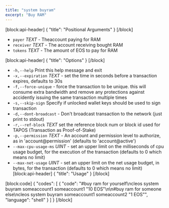 ```yaml
---
title: "system buyram"
excerpt: "Buy RAM"
---
```

[block:api-header]
{
  "title": "Positional Arguments"
}
[/block]
- `payer` _TEXT_  - Theaccount paying for RAM
- `receiver` _TEXT_ - The account receiving bought RAM
- `tokens` _TEXT_ - The amount of EOS to pay for RAM

[block:api-header]
{
  "title": "Options"
}
[/block]
- `-h,--help` Print this help message and exit
- `-x,--expiration` _TEXT_ - set the time in seconds before a transaction expires, defaults to 30s
- `-f,--force-unique` - force the transaction to be unique. this will consume extra bandwidth and remove any protections against accidently issuing the same transaction multiple times
- `-s,--skip-sign` Specify if unlocked wallet keys should be used to sign transaction
- `-d,--dont-broadcast` - Don't broadcast transaction to the network (just print to stdout)
- `-r,--ref-block` _TEXT_         set the reference block num or block id used for TAPOS (Transaction as Proof-of-Stake)
- `-p,--permission`  _TEXT_ - An account and permission level to authorize, as in 'account@permission' (defaults to 'account@active')
- `--max-cpu-usage-ms` _UINT_ - set an upper limit on the milliseconds of cpu usage budget, for the execution of the transaction (defaults to 0 which means no limit)
- `--max-net-usage` _UINT_ - set an upper limit on the net usage budget, in bytes, for the transaction (defaults to 0 which means no limit)
[block:api-header]
{
  "title": "Usage"
}
[/block]

[block:code]
{
  "codes": [
    {
      "code": "#buy ram for yourself\ncleos system buyram someaccount1 someaccount1 \"10 EOS\"\n\n#buy ram for someone else\ncleos system buyram someaccount1 someaccount2 \"1 EOS\"",
      "language": "shell"
    }
  ]
}
[/block]